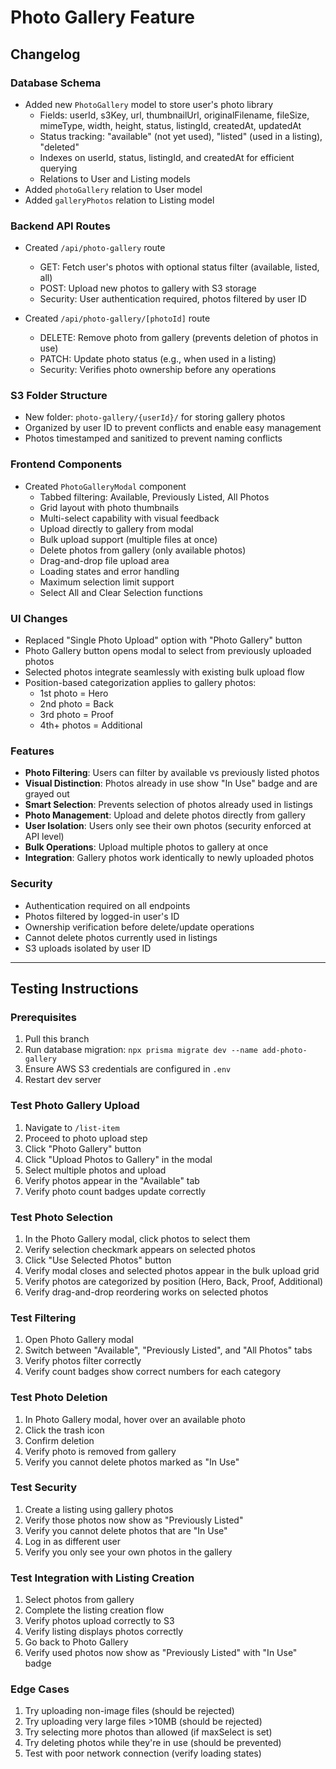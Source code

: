 # Photo Gallery Feature

## Changelog

### Database Schema
- Added new `PhotoGallery` model to store user's photo library
  - Fields: userId, s3Key, url, thumbnailUrl, originalFilename, fileSize, mimeType, width, height, status, listingId, createdAt, updatedAt
  - Status tracking: "available" (not yet used), "listed" (used in a listing), "deleted"
  - Indexes on userId, status, listingId, and createdAt for efficient querying
  - Relations to User and Listing models
- Added `photoGallery` relation to User model
- Added `galleryPhotos` relation to Listing model

### Backend API Routes
- Created `/api/photo-gallery` route
  - GET: Fetch user's photos with optional status filter (available, listed, all)
  - POST: Upload new photos to gallery with S3 storage
  - Security: User authentication required, photos filtered by user ID
  
- Created `/api/photo-gallery/[photoId]` route
  - DELETE: Remove photo from gallery (prevents deletion of photos in use)
  - PATCH: Update photo status (e.g., when used in a listing)
  - Security: Verifies photo ownership before any operations

### S3 Folder Structure
- New folder: `photo-gallery/{userId}/` for storing gallery photos
- Organized by user ID to prevent conflicts and enable easy management
- Photos timestamped and sanitized to prevent naming conflicts

### Frontend Components
- Created `PhotoGalleryModal` component
  - Tabbed filtering: Available, Previously Listed, All Photos
  - Grid layout with photo thumbnails
  - Multi-select capability with visual feedback
  - Upload directly to gallery from modal
  - Bulk upload support (multiple files at once)
  - Delete photos from gallery (only available photos)
  - Drag-and-drop file upload area
  - Loading states and error handling
  - Maximum selection limit support
  - Select All and Clear Selection functions

### UI Changes  
- Replaced "Single Photo Upload" option with "Photo Gallery" button
- Photo Gallery button opens modal to select from previously uploaded photos
- Selected photos integrate seamlessly with existing bulk upload flow
- Position-based categorization applies to gallery photos:
  - 1st photo = Hero
  - 2nd photo = Back
  - 3rd photo = Proof
  - 4th+ photos = Additional

### Features
- **Photo Filtering**: Users can filter by available vs previously listed photos
- **Visual Distinction**: Photos already in use show "In Use" badge and are grayed out
- **Smart Selection**: Prevents selection of photos already used in listings
- **Photo Management**: Upload and delete photos directly from gallery
- **User Isolation**: Users only see their own photos (security enforced at API level)
- **Bulk Operations**: Upload multiple photos to gallery at once
- **Integration**: Gallery photos work identically to newly uploaded photos

### Security
- Authentication required on all endpoints
- Photos filtered by logged-in user's ID  
- Ownership verification before delete/update operations
- Cannot delete photos currently used in listings
- S3 uploads isolated by user ID

---

## Testing Instructions

### Prerequisites
1. Pull this branch
2. Run database migration: `npx prisma migrate dev --name add-photo-gallery`
3. Ensure AWS S3 credentials are configured in `.env`
4. Restart dev server

### Test Photo Gallery Upload
1. Navigate to `/list-item`
2. Proceed to photo upload step
3. Click "Photo Gallery" button
4. Click "Upload Photos to Gallery" in the modal
5. Select multiple photos and upload
6. Verify photos appear in the "Available" tab
7. Verify photo count badges update correctly

### Test Photo Selection
1. In the Photo Gallery modal, click photos to select them
2. Verify selection checkmark appears on selected photos
3. Click "Use Selected Photos" button
4. Verify modal closes and selected photos appear in the bulk upload grid
5. Verify photos are categorized by position (Hero, Back, Proof, Additional)
6. Verify drag-and-drop reordering works on selected photos

### Test Filtering
1. Open Photo Gallery modal
2. Switch between "Available", "Previously Listed", and "All Photos" tabs
3. Verify photos filter correctly
4. Verify count badges show correct numbers for each category

### Test Photo Deletion
1. In Photo Gallery modal, hover over an available photo
2. Click the trash icon
3. Confirm deletion
4. Verify photo is removed from gallery
5. Verify you cannot delete photos marked as "In Use"

### Test Security
1. Create a listing using gallery photos
2. Verify those photos now show as "Previously Listed"
3. Verify you cannot delete photos that are "In Use"
4. Log in as different user
5. Verify you only see your own photos in the gallery

### Test Integration with Listing Creation
1. Select photos from gallery
2. Complete the listing creation flow
3. Verify photos upload correctly to S3
4. Verify listing displays photos correctly
5. Go back to Photo Gallery
6. Verify used photos now show as "Previously Listed" with "In Use" badge

### Edge Cases
1. Try uploading non-image files (should be rejected)
2. Try uploading very large files >10MB (should be rejected)
3. Try selecting more photos than allowed (if maxSelect is set)
4. Try deleting photos while they're in use (should be prevented)
5. Test with poor network connection (verify loading states)











